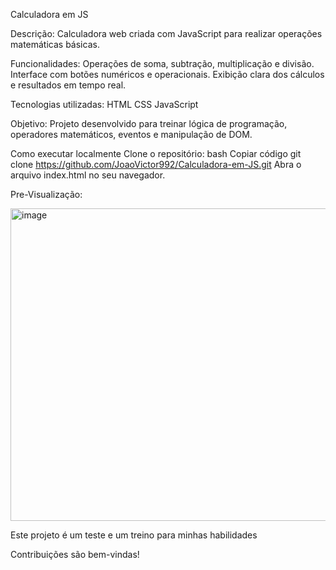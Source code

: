 Calculadora em JS


Descrição:
Calculadora web criada com JavaScript para realizar operações matemáticas básicas.

Funcionalidades:
Operações de soma, subtração, multiplicação e divisão.
Interface com botões numéricos e operacionais.
Exibição clara dos cálculos e resultados em tempo real.
<br>

Tecnologias utilizadas:
HTML
CSS
JavaScript


Objetivo:
Projeto desenvolvido para treinar lógica de programação, operadores matemáticos, eventos e manipulação de DOM.

Como executar localmente
Clone o repositório:
bash
Copiar código
git clone https://github.com/JoaoVictor992/Calculadora-em-JS.git
Abra o arquivo index.html no seu navegador.

 Pre-Visualização:


<img width="570" height="500" alt="image" src="https://github.com/user-attachments/assets/921a0540-17d1-4f1e-b72d-deebd83c1da9" />




Este projeto é um teste e um treino para minhas habilidades

Contribuições são bem-vindas!
